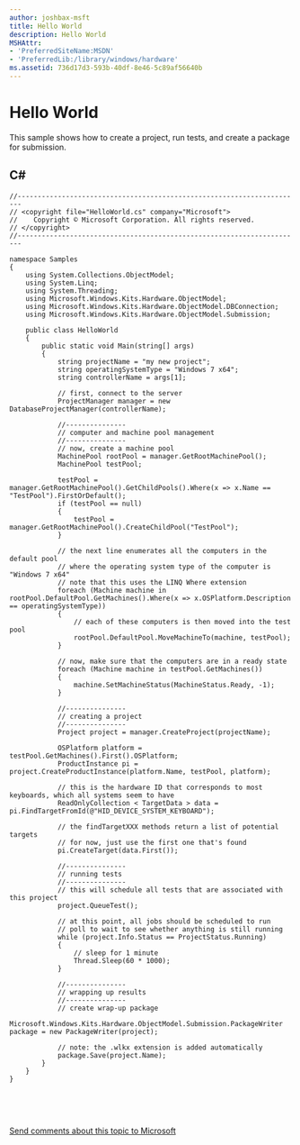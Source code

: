 ```yaml
---
author: joshbax-msft
title: Hello World
description: Hello World
MSHAttr:
- 'PreferredSiteName:MSDN'
- 'PreferredLib:/library/windows/hardware'
ms.assetid: 736d17d3-593b-40df-8e46-5c89af56640b
---
```


# Hello World


This sample shows how to create a project, run tests, and create a package for submission.

## <a href="" id="c-"></a>C#


``` syntax
//-----------------------------------------------------------------------
// <copyright file="HelloWorld.cs" company="Microsoft">
//    Copyright © Microsoft Corporation. All rights reserved.
// </copyright>
//-----------------------------------------------------------------------

namespace Samples
{
    using System.Collections.ObjectModel;
    using System.Linq;
    using System.Threading;
    using Microsoft.Windows.Kits.Hardware.ObjectModel;
    using Microsoft.Windows.Kits.Hardware.ObjectModel.DBConnection;
    using Microsoft.Windows.Kits.Hardware.ObjectModel.Submission;

    public class HelloWorld
    {
        public static void Main(string[] args)
        {
            string projectName = "my new project";
            string operatingSystemType = "Windows 7 x64";
            string controllerName = args[1];

            // first, connect to the server
            ProjectManager manager = new DatabaseProjectManager(controllerName);

            //---------------
            // computer and machine pool management
            //---------------
            // now, create a machine pool
            MachinePool rootPool = manager.GetRootMachinePool();
            MachinePool testPool;

            testPool = manager.GetRootMachinePool().GetChildPools().Where(x => x.Name == "TestPool").FirstOrDefault();
            if (testPool == null)
            {
                testPool = manager.GetRootMachinePool().CreateChildPool("TestPool");
            }

            // the next line enumerates all the computers in the default pool
            // where the operating system type of the computer is "Windows 7 x64"
            // note that this uses the LINQ Where extension
            foreach (Machine machine in rootPool.DefaultPool.GetMachines().Where(x => x.OSPlatform.Description == operatingSystemType))
            {
                // each of these computers is then moved into the test pool
                rootPool.DefaultPool.MoveMachineTo(machine, testPool);
            }

            // now, make sure that the computers are in a ready state
            foreach (Machine machine in testPool.GetMachines())
            {
                machine.SetMachineStatus(MachineStatus.Ready, -1);
            }

            //---------------
            // creating a project
            //---------------
            Project project = manager.CreateProject(projectName);

            OSPlatform platform = testPool.GetMachines().First().OSPlatform;
            ProductInstance pi = project.CreateProductInstance(platform.Name, testPool, platform);

            // this is the hardware ID that corresponds to most keyboards, which all systems seem to have
            ReadOnlyCollection < TargetData > data = pi.FindTargetFromId(@"HID_DEVICE_SYSTEM_KEYBOARD");

            // the findTargetXXX methods return a list of potential targets 
            // for now, just use the first one that's found
            pi.CreateTarget(data.First());

            //---------------
            // running tests
            //---------------
            // this will schedule all tests that are associated with this project
            project.QueueTest();

            // at this point, all jobs should be scheduled to run    
            // poll to wait to see whether anything is still running
            while (project.Info.Status == ProjectStatus.Running)
            {
                // sleep for 1 minute
                Thread.Sleep(60 * 1000);
            }

            //---------------
            // wrapping up results
            //---------------
            // create wrap-up package
            Microsoft.Windows.Kits.Hardware.ObjectModel.Submission.PackageWriter package = new PackageWriter(project);

            // note: the .wlkx extension is added automatically
            package.Save(project.Name);
        }
    }
}
```

 

 

[Send comments about this topic to Microsoft](mailto:wsddocfb@microsoft.com?subject=Documentation%20feedback%20%5Bp_hck\p_hck%5D:%20Hello%20World%20%20RELEASE:%20%284/27/2016%29&body=%0A%0APRIVACY%20STATEMENT%0A%0AWe%20use%20your%20feedback%20to%20improve%20the%20documentation.%20We%20don't%20use%20your%20email%20address%20for%20any%20other%20purpose,%20and%20we'll%20remove%20your%20email%20address%20from%20our%20system%20after%20the%20issue%20that%20you're%20reporting%20is%20fixed.%20While%20we're%20working%20to%20fix%20this%20issue,%20we%20might%20send%20you%20an%20email%20message%20to%20ask%20for%20more%20info.%20Later,%20we%20might%20also%20send%20you%20an%20email%20message%20to%20let%20you%20know%20that%20we've%20addressed%20your%20feedback.%0A%0AFor%20more%20info%20about%20Microsoft's%20privacy%20policy,%20see%20http://privacy.microsoft.com/default.aspx. "Send comments about this topic to Microsoft")




